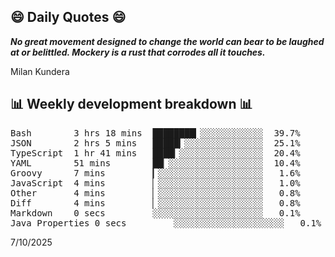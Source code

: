 ## 😄 Daily Quotes 😄

_**No great movement designed to change the world can bear to be laughed at or belittled. Mockery is a rust that corrodes all it touches.**_

Milan Kundera



## 📊 Weekly development breakdown 📊

<pre>Bash        3 hrs 18 mins  ████████▎░░░░░░░░░░░░  39.7%
JSON        2 hrs 5 mins   █████▎░░░░░░░░░░░░░░░  25.1%
TypeScript  1 hr 41 mins   ████▎░░░░░░░░░░░░░░░░  20.4%
YAML        51 mins        ██▏░░░░░░░░░░░░░░░░░░  10.4%
Groovy      7 mins         ▎░░░░░░░░░░░░░░░░░░░░   1.6%
JavaScript  4 mins         ▏░░░░░░░░░░░░░░░░░░░░   1.0%
Other       4 mins         ▏░░░░░░░░░░░░░░░░░░░░   0.8%
Diff        4 mins         ▏░░░░░░░░░░░░░░░░░░░░   0.8%
Markdown    0 secs         ░░░░░░░░░░░░░░░░░░░░░   0.1%
Java Properties 0 secs         ░░░░░░░░░░░░░░░░░░░░░   0.1%</pre>

7/10/2025